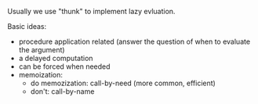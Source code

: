 Usually we use "thunk" to implement lazy evluation.

Basic ideas:

* procedure application related (answer the question of when to evaluate the argument)
* a delayed computation
* can be forced when needed
* memoization:
    + do memozization: call-by-need (more common, efficient)
    + don\'t: call-by-name
